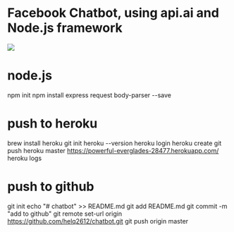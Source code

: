 # Facebook Chatbot, using api.ai and Node.js framework

![](https://nodejs.org/static/images/logos/nodejs-new-pantone-black.png=100x2000)




#
# node.js
npm init
npm install express request body-parser --save


# push to heroku
brew install heroku
git init
heroku --version
heroku login
heroku create
git push heroku master
https://powerful-everglades-28477.herokuapp.com/
heroku logs

# push to github
git init
echo "# chatbot" >> README.md
git add README.md
git commit -m "add to github"
git remote set-url origin https://github.com/helq2612/chatbot.git
git push origin master
